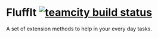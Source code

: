 FluffIt [![teamcity build status][teamcity-status]][teamcity-build]
========

A set of extension methods to help in your every day tasks.

[teamcity-status]: http://teamcity.furrybuilder.com/app/rest/builds/buildType:(id:FurryBuilder_FluffIt_Dev)/statusIcon
[teamcity-build]:  http://teamcity.furrybuilder.com/viewType.html?buildTypeId=FurryBuilder_FluffIt_Dev
